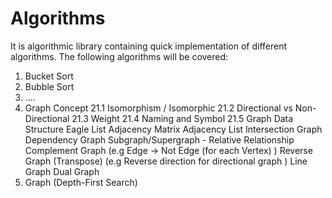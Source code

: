 # Algorithms
It is algorithmic library containing quick implementation of different algorithms.
The following algorithms will be covered:
1. Bucket Sort
2. Bubble Sort
3. ....
21. Graph Concept
   21.1 Isomorphism / Isomorphic
   21.2 Directional vs Non-Directional
   21.3 Weight
   21.4 Naming and Symbol
   21.5 Graph Data Structure
        Eagle List
        Adjacency Matrix
        Adjacency List
        Intersection Graph
        Dependency Graph
        Subgraph/Supergraph - Relative Relationship
        Complement Graph (e.g Edge -> Not Edge (for each Vertex) )
        Reverse Graph (Transpose) (e.g Reverse direction for directional graph )
        Line Graph
        Dual Graph
22. Graph (Depth-First Search)

        
        
